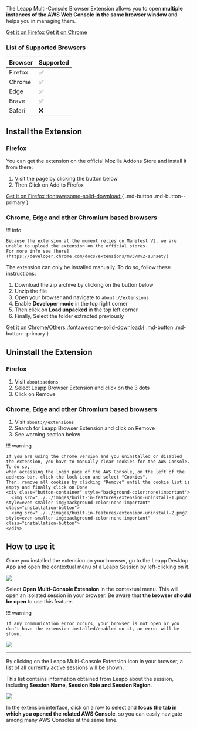 The Leapp Multi-Console Browser Extension allows you to open **multiple instances of 
the AWS Web Console in the same browser window** and helps you in managing them.

<div class="button-container">
  <a href="https://addons.mozilla.org/en-US/firefox/addon/leapp-multi-console-extension/" class="md-button md-button--primary installation-button">Get it on Firefox<i></i></a>
  <a href="https://d3o59asa8udcq9.cloudfront.net/extension/leapp-extension-chromium-0.1.2.zip" class="md-button md-button--primary installation-button">Get it on Chrome</a>
</div>

### List of Supported Browsers

| Browser                    | Supported
| -------------------------- | ------------------------------------ 
| Firefox                    | :white_check_mark:
| Chrome                     | :white_check_mark:
| Edge                       | :white_check_mark:
| Brave                      | :white_check_mark:
| Safari                     | :x:

## Install the Extension

### Firefox

You can get the extension on the official Mozilla Addons Store and install it from there:

1. Visit the page by clicking the button below
2. Then Click on Add to Firefox

[Get it on Firefox :fontawesome-solid-download:](https://addons.mozilla.org/en-US/firefox/addon/leapp-multi-console-extension/){ .md-button .md-button--primary }

### Chrome, Edge and other Chromium based browsers

!!! info
    
    Because the extension at the moment relies on Manifest V2, we are unable to upload the extension on the official stores. 
    For more info see [here](https://developer.chrome.com/docs/extensions/mv3/mv2-sunset/)

The extension can only be installed manually. To do so, follow these instructions:

1. Download the zip archive by clicking on the button below
2. Unzip the file
3. Open your browser and navigate to `about://extensions`
4. Enable **Developer mode** in the top right corner
5. Then click on **Load unpacked** in the top left corner
6. Finally, Select the folder extracted previously

[Get it on Chrome/Others :fontawesome-solid-download:](https://d3o59asa8udcq9.cloudfront.net/extension/leapp-extension-chromium-0.1.2.zip){ .md-button .md-button--primary }

## Uninstall the Extension

### Firefox

1. Visit `about:addons`
2. Select Leapp Browser Extension and click on the 3 dots
3. Click on Remove

### Chrome, Edge and other Chromium based browsers

1. Visit `about://extensions`
2. Search for Leapp Browser Extension and click on Remove
3. See warning section below

!!! warning

    If you are using the Chrome version and you uninstalled or disabled the extension, you have to manually clear cookies for the AWS Console. To do so,
    when accessing the login page of the AWS Console, on the left of the address bar, click the lock icon and select "Cookies". 
    Then, remove all cookies by clicking "Remove" until the cookie list is empty and finally click on Done 
    <div class="button-container" style="background-color:none!important">
      <img src="../../images/built-in-features/extension-uninstall-1.png?style=even-smaller-img;background-color:none!important" class="installation-button">
      <img src="../../images/built-in-features/extension-uninstall-2.png?style=even-smaller-img;background-color:none!important" class="installation-button">
    </div>


## How to use it

Once you installed the extension on your browser, go to the Leapp Desktop App and open the contextual menu of a Leapp Session by left-clicking
on it.

![](../../images/built-in-features/leapp-extension.png?style=even-smaller-img)

Select **Open Multi-Console Extension** in the contextual menu. This will open an isolated session in your browser. Be aware that **the browser should be open** to
use this feature.

!!! warning 
    
    If any communication error occurs, your browser is not open or you don't have the extension installed/enabled on it, an error will be shown.

![](../../images/built-in-features/extension-communication-error.png?style=even-smaller-img)

---

By clicking on the Leapp Multi-Console Extension icon in your browser, a list of all currently active sessions will be shown. 

This list contains information obtained from Leapp about the session, including **Session Name, Session Role and Session Region**.

![](../../images/built-in-features/leapp-browser-ui.png?style=even-smaller-img)

In the extension interface, click on a row to select and **focus the tab in which you opened the related AWS Console**, so you can easily navigate among many AWS Consoles
at the same time.

